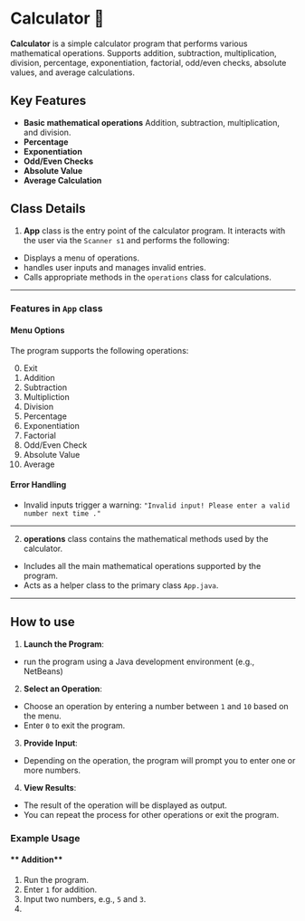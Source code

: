 # Calculator 🧮
**Calculator** is a simple calculator program that performs various mathematical operations. Supports addition, subtraction, multiplication, division, percentage, exponentiation, factorial, odd/even checks, absolute values, and average calculations.

## Key Features
- **Basic mathematical operations** Addition, subtraction, multiplication, and  division.
- **Percentage**
- **Exponentiation**
- **Odd/Even Checks**
- **Absolute Value**
- **Average Calculation**

## Class Details

1. **App** class is the entry point of the calculator program. It interacts with the user via the `Scanner s1`  and performs the following:
- Displays a menu of operations.
- handles user inputs and manages invalid entries.
- Calls appropriate methods in the `operations` class for calculations.
---
###  **Features in `App` class**
####  **Menu Options**
The program supports the following operations:
 
 0. Exit
1. Addition
2. Subtraction
3. Multipliction
4. Division
5. Percentage
6. Exponentiation
7. Factorial
8. Odd/Even Check
9. Absolute Value
10. Average

####  **Error Handling**
-  Invalid inputs trigger a warning:
`"Invalid input! Please enter a valid number next time ."`  
---


2. **operations** class contains the mathematical methods used by the calculator.
- Includes all the main mathematical operations supported by the program.
- Acts as a helper class to the primary class `App.java`.
---
## How to use
1. **Launch the Program**:
- run the program using a Java development environment (e.g., NetBeans)

2. **Select an Operation**:
- Choose an operation by entering a number between `1` and `10` based on the menu.
- Enter `0` to exit the program.

3. **Provide Input**:
- Depending on the operation, the program will prompt you to enter one or more numbers.

4. **View Results**:
- The result of the operation will be displayed as output.
- You can repeat the process for other operations or exit the program.

### Example Usage
#### ** Addition**
1. Run the program.
2. Enter `1` for addition.
3. Input two numbers, e.g., `5` and `3`.
4. 










<!--stackedit_data:
eyJoaXN0b3J5IjpbLTEzMDk1MjQzMDcsMTkxOTkzODg2LC0xNz
I2MzUzOTkxLDUyMTQ5NDIxMSwtODg4NjcyMzMxLC0xOTYxOTY1
MjQ2LC0xOTczOTgyOTQxLDExODE0OTg4NjUsLTQ0NjMxOTE0Mi
wyMDQyMjc5MjA5LDQyNDU2MjkwNF19
-->